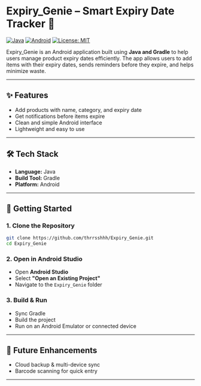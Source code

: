 
# Expiry_Genie – Smart Expiry Date Tracker 📅

[![Java](https://img.shields.io/badge/Java-100%25-orange)]()
[![Android](https://img.shields.io/badge/Platform-Android-green)]()
[![License: MIT](https://img.shields.io/badge/License-MIT-yellow.svg)]()

Expiry_Genie is an Android application built using **Java and Gradle** to help users manage product expiry dates efficiently. The app allows users to add items with their expiry dates, sends reminders before they expire, and helps minimize waste.

---

## ✨ Features
- Add products with name, category, and expiry date
- Get notifications before items expire
- Clean and simple Android interface
- Lightweight and easy to use

---

## 🛠 Tech Stack
- **Language:** Java
- **Build Tool:** Gradle
- **Platform:** Android

---

## 🚀 Getting Started

### 1. Clone the Repository
```bash
git clone https://github.com/thrrsshhh/Expiry_Genie.git
cd Expiry_Genie
````

### 2. Open in Android Studio

* Open **Android Studio**
* Select **"Open an Existing Project"**
* Navigate to the `Expiry_Genie` folder

### 3. Build & Run

* Sync Gradle
* Build the project
* Run on an Android Emulator or connected device

---

## 🌱 Future Enhancements

* Cloud backup & multi-device sync
* Barcode scanning for quick entry

---
